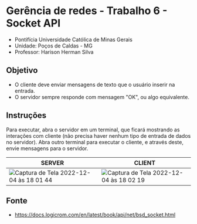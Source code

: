 # Gerência de redes - Trabalho 6 - Socket API
  - Pontifícia Universidade Católica de Minas Gerais
  - Unidade: Poços de Caldas - MG  
  - Professor: Harison Herman Silva 
 

## Objetivo
 - O cliente deve enviar mensagens de texto que o usuário inserir na entrada. 
 - O servidor sempre responde com mensagem "OK", ou algo equivalente. 

## Instruções
Para executar, abra o servidor em um terminal, que ficará mostrando as interações com cliente (não precisa haver nenhum tipo de entrada de dados no servidor). 
Abra outro terminal para executar o cliente, e através deste, envie mensagens para o servidor.


| SERVER | CLIENT |
| --- | --- |
| ![Captura de Tela 2022-12-04 às 18 01 44](https://user-images.githubusercontent.com/29512626/205515361-7211adc1-c88a-4981-bf64-1745d7485efa.png) | ![Captura de Tela 2022-12-04 às 18 02 19](https://user-images.githubusercontent.com/29512626/205515375-8f29c08d-e95b-4a71-878d-b65437e6ce30.png) |

## Fonte
  - https://docs.logicrom.com/en/latest/book/api/net/bsd_socket.html
